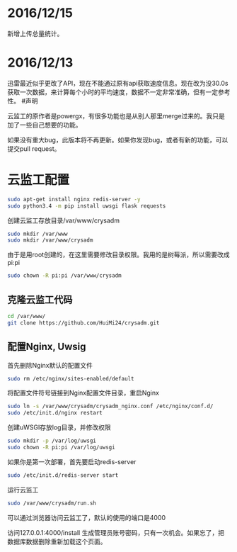 # 2016/12/15
新增上传总量统计。

# 2016/12/13
迅雷最近似乎更改了API，现在不能通过原有api获取速度信息。现在改为没30.0s获取一次数据，来计算每个小时的平均速度，数据不一定非常准确，但有一定参考性。
#声明

云监工的原作者是powergx，有很多功能也是从别人那里merge过来的。我只是加了一些自己想要的功能。

如果没有重大bug，此版本将不再更新。如果你发现bug，或者有新的功能，可以提交pull request。

# 云监工配置

```bash
sudo apt-get install nginx redis-server -y
sudo python3.4 -m pip install uwsgi flask requests
```
创建云监工存放目录/var/www/crysadm
```bash
sudo mkdir /var/www
sudo mkdir /var/www/crysadm
```
由于是用root创建的，在这里需要修改目录权限。我用的是树莓派，所以需要改成pi:pi
```bash
sudo chown -R pi:pi /var/www/crysadm
```
## 克隆云监工代码
```bash
cd /var/www/
git clone https://github.com/HuiMi24/crysadm.git
```
## 配置Nginx, Uwsig

首先删除Nginx默认的配置文件
```bash
sudo rm /etc/nginx/sites-enabled/default
```
将配置文件符号链接到Nginx配置文件目录，重启Nginx
```bash
sudo ln -s /var/www/crysadm/crysadm_nginx.conf /etc/nginx/conf.d/
sudo /etc/init.d/nginx restart
```
创建uWSGI存放log目录，并修改权限
```bash
sudo mkdir -p /var/log/uwsgi
sudo chown -R pi:pi /var/log/uwsgi
```
如果你是第一次部署，首先要启动redis-server
```bash
sudo /etc/init.d/redis-server start
```
运行云监工
```bash
sudo /var/www/crysadm/run.sh
```

可以通过浏览器访问云监工了，默认的使用的端口是4000

访问127.0.0.1:4000/install 生成管理员账号密码，只有一次机会。如果忘了，把数据库数据删除重新加载这个页面。

